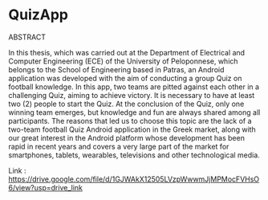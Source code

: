 # QuizApp
ABSTRACT

In this thesis, which was carried out at the Department of Electrical and
Computer Engineering (ECE) of the University of Peloponnese, which
belongs to the School of Engineering based in Patras, an Android
application was developed with the aim of conducting a group Quiz on
football knowledge. In this app, two teams are pitted against each other
in a challenging Quiz, aiming to achieve victory. It is necessary to have at
least two (2) people to start the Quiz. At the conclusion of the Quiz, only
one winning team emerges, but knowledge and fun are always shared
among all participants.
The reasons that led us to choose this topic are the lack of a two-team
football Quiz Android application in the Greek market, along with our
great interest in the Android platform whose development has been rapid
in recent years and covers a very large part of the market for
smartphones, tablets, wearables, televisions and other technological
media.

Link : https://drive.google.com/file/d/1GJWAkX12505LVzpWwwmJjMPMocFVHsO6/view?usp=drive_link
